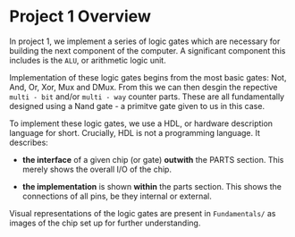 # Project 1 Overview

In project 1, we implement a series of logic gates which are necessary for building the next component of the computer. A significant component this includes is the `ALU`, or arithmetic logic unit.

Implementation of these logic gates begins from the most basic gates: Not, And, Or, Xor, Mux and DMux. From this we can then desgin the repective `multi - bit` and/or `multi - way` counter parts. These are all fundamentally designed using a Nand gate - a primitve gate given to us in this case.

To implement these logic gates, we use a HDL, or hardware description language for short. Crucially, HDL is not a programming language. It describes: 
<br>

- **the interface** of a given chip (or gate) **outwith** the PARTS section. This merely shows the overall I/O of the chip.

- **the implementation** is shown **within** the parts section. This shows the connections of all pins, be they internal or external.

Visual representations of the logic gates are present in `Fundamentals/` as images of the chip set up for further understanding.